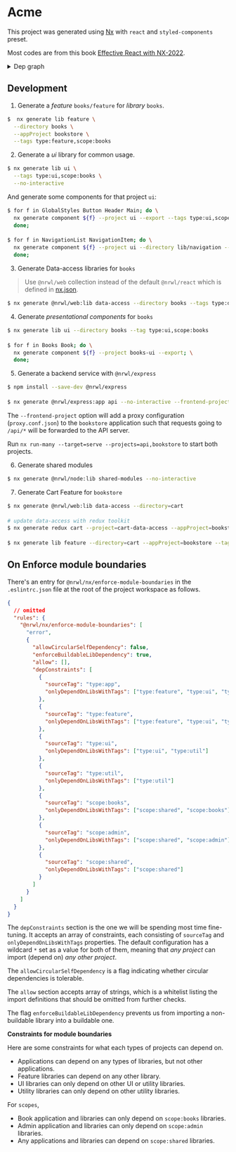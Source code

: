 # Acme

This project was generated using [Nx](https://nx.dev) with `react` and `styled-components` preset.

Most codes are from this book [Effective React with NX-2022](http://leanpub.com/effective-react-with-nx).

<details>

<summary>Dep graph</summary>

![](./dep-graph.png)

</details>


## Development

1. Generate a _feature_ `books/feature` for _library_ `books`.

```bash
$  nx generate lib feature \
  --directory books \
  --appProject bookstore \
  --tags type:feature,scope:books
```

2. Generate a _ui_ library for common usage.

```bash
$ nx generate lib ui \
  --tags type:ui,scope:books \
  --no-interactive
```

And generate some components for that project `ui`:

```bash
$ for f in GlobalStyles Button Header Main; do \
  nx generate component ${f} --project ui --export --tags type:ui,scope:books; \
  done;

$ for f in NavigationList NavigationItem; do \
  nx generate component ${f} --project ui --directory lib/navigation --export --flat --tags type:ui,scope:books; \
  done;
```

3. Generate Data-access libraries for `books`

> Use `@nrwl/web` collection instead of the default `@nrwl/react` which is defined in [nx.json](./nx.json).

```bash
$ nx generate @nrwl/web:lib data-access --directory books --tags type:data-access,scope:books
```

4. Generate _presentational components_ for `books`

```bash
$ nx generate lib ui --directory books --tag type:ui,scope:books

$ for f in Books Book; do \
  nx generate component ${f} --project books-ui --export; \
  done;
```

5. Generate a backend service with `@nrwl/express`

```bash
$ npm install --save-dev @nrwl/express

$ nx generate @nrwl/express:app api --no-interactive --frontend-project=bookstore
```

The `--frontend-project` option will add a proxy configuration (`proxy.conf.json`) to the `bookstore` application such that requests going to `/api/*` will be forwarded to the API server.

Run `nx run-many --target=serve --projects=api,bookstore` to start both projects.

6. Generate shared modules

```bash
$ nx generate @nrwl/node:lib shared-modules --no-interactive
```

7. Generate Cart Feature for `bookstore`

```bash
$ nx generate @nrwl/web:lib data-access --directory=cart

# update data-access with redux toolkit
$ nx generate redux cart --project=cart-data-access --appProject=bookstore --tags type:data-access,scope:books

$ nx generate lib feature --directory=cart --appProject=bookstore --tags type:feature,scope:books
```

## On **Enforce module boundaries**

There's an entry for `@nrwl/nx/enforce-module-boundaries` in the `.eslintrc.json` file at the root of the project workspace as follows.

```json
{
  // omitted
  "rules": {
    "@nrwl/nx/enforce-module-boundaries": [
      "error",
      {
        "allowCircularSelfDependency": false,
        "enforceBuildableLibDependency": true,
        "allow": [],
        "depConstraints": [
          {
            "sourceTag": "type:app",
            "onlyDependOnLibsWithTags": ["type:feature", "type:ui", "type:util"]
          },
          {
            "sourceTag": "type:feature",
            "onlyDependOnLibsWithTags": ["type:feature", "type:ui", "type:util"]
          },
          {
            "sourceTag": "type:ui",
            "onlyDependOnLibsWithTags": ["type:ui", "type:util"]
          },
          {
            "sourceTag": "type:util",
            "onlyDependOnLibsWithTags": ["type:util"]
          },
          {
            "sourceTag": "scope:books",
            "onlyDependOnLibsWithTags": ["scope:shared", "scope:books"]
          },
          {
            "sourceTag": "scope:admin",
            "onlyDependOnLibsWithTags": ["scope:shared", "scope:admin"]
          },
          {
            "sourceTag": "scope:shared",
            "onlyDependOnLibsWithTags": ["scope:shared"]
          }
        ]
      }
    ]
  }
}
```

The `depConstraints` section is the one we will be spending most time fine-tuning. It accepts an array of constraints, each consisting of `sourceTag` and `onlyDependOnLibsWithTags` properties. The default configuration has a wildcard `*` set as a value for both of
them, meaning that _any project_ can import (depend on) _any other project_.

The `allowCircularSelfDependency` is a flag indicating whether circular dependencies is tolerable.

The `allow` section accepts array of strings, which is a whitelist listing the import definitions that should be omitted from further checks.

The flag `enforceBuildableLibDependency` prevents us from importing a non-buildable library into a buildable one.

**Constraints for module boundaries**

Here are some constraints for what each types of projects can depend on.

- Applications can depend on any types of libraries, but not other applications.
- Feature libraries can depend on any other library.
- UI libraries can only depend on other UI or utility libraries.
- Utility libraries can only depend on other utility libraries.

For `scopes`,

- Book application and libraries can only depend on `scope:books` libraries.
- Admin application and libraries can only depend on `scope:admin` libraries.
- Any applications and libraries can depend on `scope:shared` libraries.

